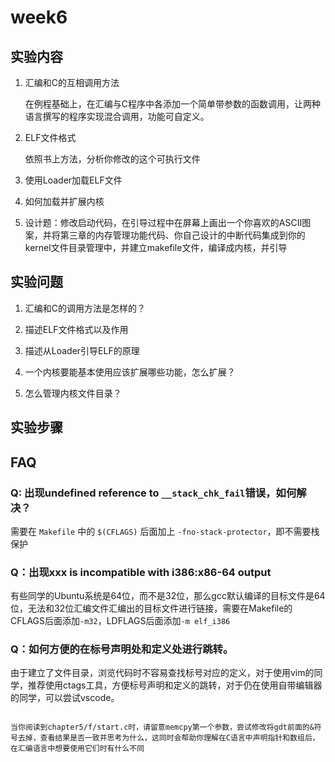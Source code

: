 # week6

## 实验内容

1. 汇编和C的互相调用方法

   在例程基础上，在汇编与C程序中各添加一个简单带参数的函数调用，让两种语言撰写的程序实现混合调用，功能可自定义。

2. ELF文件格式

   依照书上方法，分析你修改的这个可执行文件

3. 使用Loader加载ELF文件

4. 如何加载并扩展内核

5. 设计题：修改启动代码，在引导过程中在屏幕上画出一个你喜欢的ASCII图案，并将第三章的内存管理功能代码、你自己设计的中断代码集成到你的kernel文件目录管理中，并建立makefile文件，编译成内核，并引导

## 实验问题

1. 汇编和C的调用方法是怎样的？

2. 描述ELF文件格式以及作用

3. 描述从Loader引导ELF的原理

4. 一个内核要能基本使用应该扩展哪些功能，怎么扩展？

5. 怎么管理内核文件目录？

## 实验步骤

## FAQ

### Q: 出现undefined reference to `__stack_chk_fail`错误，如何解决？

需要在 `Makefile` 中的 `$(CFLAGS)` 后面加上 `-fno-stack-protector`，即不需要栈保护

### Q：出现xxx is incompatible with i386:x86-64 output

有些同学的Ubuntu系统是64位，而不是32位，那么gcc默认编译的目标文件是64位，无法和32位汇编文件汇编出的目标文件进行链接，需要在Makefile的CFLAGS后面添加```-m32```，LDFLAGS后面添加```-m elf_i386 ```

### Q：如何方便的在标号声明处和定义处进行跳转。

由于建立了文件目录，浏览代码时不容易查找标号对应的定义，对于使用vim的同学，推荐使用ctags工具，方便标号声明和定义的跳转，对于仍在使用自带编辑器的同学，可以尝试vscode。

```{admonition} 提示

当你阅读到chapter5/f/start.c时，请留意memcpy第一个参数，尝试修改将gdt前面的&符号去掉，查看结果是否一致并思考为什么，这同时会帮助你理解在C语言中声明指针和数组后，在汇编语言中想要使用它们时有什么不同

```
